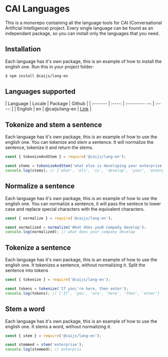# CAI Languages

This is a monorepo containing all the language tools for CAI (Conversational Artificial Intelligence) project.
Every single language can be found as an independant package, so you can install only the languages that you need.


## Installation

Each language has it's own package, this is an example of how to install the english one.
Run this in your project folder:

```bash
$ npm install @caijs/lang-en
```

## Languages supported

| Language | Locale | Package        | Github |
| :------- | :----: | :--------- --: | :----: |
| English  |   en   | @caijs/lang-en | [Link](https://github.com/CAI-js/languages/tree/master/packages/lang-en) |


## Tokenize and stem a sentence

Each language has it's own package, this is an example of how to use the english one.
You can tokenize and stem a sentence. It will normalize the sentence, tokenize it and return the stems.

```javascript
const { tokenizeAndStem } = require('@caijs/lang-en');

const stems = tokenizeAndStem('what else is developing your enterprise');
console.log(stems); // ['what', 'els', 'is', 'develop', 'your', 'enterpris']
```

## Normalize a sentence

Each language has it's own package, this is an example of how to use the english one.
You can normalize a sentence, it will pass the sentece to lower case and replace special characters with the equivalent characters.

```javascript
const { normalize } = require('@caijs/lang-en');

const normalized = normalize('What döès youR Compañy develop');
console.log(normalized); // what does your company develop
```

## Tokenize a sentence

Each language has it's own package, this is an example of how to use the english one.
It tokenizes a sentence, without normalizing it. Split the sentence into tokens

```javascript
const { tokenize } = require('@caijs/lang-en');

const tokens = tokenize('If you\'re here, then enter');
console.log(tokens); // ['If', 'you', 'are', 'here', 'then', 'enter']
```

## Stem a word

Each language has it's own package, this is an example of how to use the english one.
It stems a word, without normalizing it.

```javascript
const { stem } = require('@caijs/lang-en');

const stemmed = stem('enterprise');
console.log(stemmed); // enterpris
```